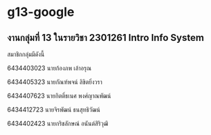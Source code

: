 # g13-google

งานกลุ่มที่ 13 ในรายวิชา 2301261 Intro Info System
------------------------------------------------
สมาชิกกลุ่มมีดังนี้

6434403023 นายก้องภพ  เล้าอรุณ

6434405323 นายกัณฑ์พจน์ ลิขิตยิ่งวรา

6434407623 นายกิตติ์ธเนศ พงศ์ญาณพัฒน์

6434412723 นายจิรพัฒน์ ธนสุทธิวัฒน์

6434402423 นายกริชลักษณ์ อนันต์สิริวุฒิ
